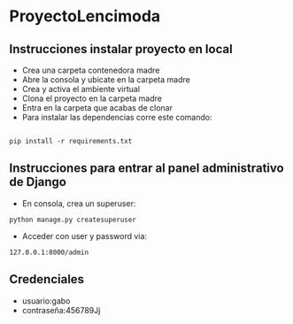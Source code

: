 # ProyectoLencimoda


## Instrucciones instalar proyecto en local
+ Crea una carpeta contenedora madre
+ Abre la consola y ubicate en la carpeta madre
+ Crea y activa el ambiente virtual
+ Clona el proyecto en la carpeta madre
+ Entra en la carpeta que acabas de clonar
+ Para instalar las dependencias corre este comando:
```

pip install -r requirements.txt

```
## Instrucciones para entrar al panel administrativo de Django
+ En consola, crea un superuser:
```
python manage.py createsuperuser

```
+ Acceder con user y password via:
```
127.0.0.1:8000/admin
```
## Credenciales
+ usuario:gabo
+ contraseña:456789Jj